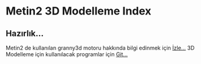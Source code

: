 # Metin2 3D Modelleme Index

## Hazırlık...

Metin2 de kullanılan granny3d motoru hakkında bilgi edinmek için [İzle...](https://www.youtube.com/watch?v=_lFbVGsusf8)
3D Modelleme için kullanılacak programlar için [Git...](https://github.com/Ulastudios/Metin2-Gelistirme/blob/master/3D%20Modelleme/Workspace-3D.md)
